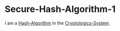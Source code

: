 # Secure-Hash-Algorithm-1

I am a [Hash-Algorithm](9000195.md) in the [Cryptologics-System](13300001.md).